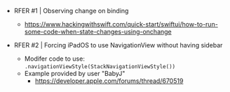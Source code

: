 
- RFER #1 | Observing change on binding
    - https://www.hackingwithswift.com/quick-start/swiftui/how-to-run-some-code-when-state-changes-using-onchange
    
- RFER #2 | Forcing iPadOS to use NavigationView without having sidebar
    - Modifer code to use:
        `.navigationViewStyle(StackNavigationViewStyle())`
    - Example provided by user "BabyJ"
        - https://developer.apple.com/forums/thread/670519
